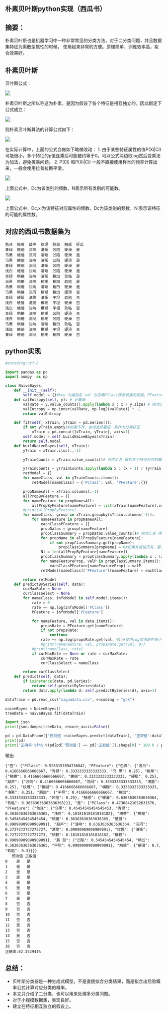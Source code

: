 ## 朴素贝叶斯python实现（西瓜书）

## 摘要：

朴素贝叶斯也是机器学习中一种非常常见的分类方法，对于二分类问题，并且数据集特征为离散型属性的时候， 使用起来非常的方便。原理简单，训练效率高，拟合效果好。

## 朴素贝叶斯

贝叶斯公式：

![](https://pic4.zhimg.com/80/v2-11c6be98ccc2161fb21e62f372801107_1440w.jpg)

朴素贝叶斯之所以称这为朴素，是因为假设了各个特征是相互独立的，因此假定下公式成立：

![](https://pic3.zhimg.com/80/v2-2f6a1a80729038dfe15bed1694e7016e_1440w.png)

则朴素贝叶斯算法的计算公式如下：

![](https://pic2.zhimg.com/80/v2-9677c95550e8d1fe4993bf2f9dd10ecd_1440w.png)

在实际计算中，上面的公式会做如下略微改动： 1. 由于某些特征属性的值P(Xi|Ci)可能很小，多个特征的p值连乘后可能被约等于0。可以公式两边取log然后变乘法为加法，避免类乘问题。 2. P(Ci) 和P(Xi|Ci) 一般不直接使用样本的频率计算出来，一般会使用拉普拉斯平滑。

![](https://pic4.zhimg.com/80/v2-a804b277a3099242463fe4c1d9569867_1440w.jpg)

上面公式中，Dc为该类别的频数，N表示所有类别的可能数。

![](https://pic2.zhimg.com/80/v2-1a55692f3e20658365e7d6b3f084ec29_1440w.jpg)

上面公式中，Dc,xi为该特征对应属性的频数，Dc为该类别的频数，Ni表示该特征的可能的属性数。

## 对应的西瓜书数据集为

```text
色泽  根蒂  敲声  纹理  脐部  触感  好瓜
青绿  蜷缩  浊响  清晰  凹陷  硬滑  是
乌黑  蜷缩  沉闷  清晰  凹陷  硬滑  是
乌黑  蜷缩  浊响  清晰  凹陷  硬滑  是
青绿  蜷缩  沉闷  清晰  凹陷  硬滑  是
浅白  蜷缩  浊响  清晰  凹陷  硬滑  是
青绿  稍蜷  浊响  清晰  稍凹  软粘  是
乌黑  稍蜷  浊响  稍糊  稍凹  软粘  是
乌黑  稍蜷  浊响  清晰  稍凹  硬滑  是
乌黑  稍蜷  沉闷  稍糊  稍凹  硬滑  否
青绿  硬挺  清脆  清晰  平坦  软粘  否
浅白  硬挺  清脆  模糊  平坦  硬滑  否
浅白  蜷缩  浊响  模糊  平坦  软粘  否
青绿  稍蜷  浊响  稍糊  凹陷  硬滑  否
浅白  稍蜷  沉闷  稍糊  凹陷  硬滑  否
乌黑  稍蜷  浊响  清晰  稍凹  软粘  否
浅白  蜷缩  浊响  模糊  平坦  硬滑  否
青绿  蜷缩  沉闷  稍糊  稍凹  硬滑  否
```

## python实现

```python
#encoding:utf-8

import pandas as pd
import numpy  as np

class NaiveBayes:
    def __init__(self):
        self.model = {}#key 为类别名 val 为字典PClass表示该类的该类，PFeature:{}对应对于各个特征的概率
    def calEntropy(self, y): # 计算熵
        valRate = y.value_counts().apply(lambda x : x / y.size) # 频次汇总 得到各个特征对应的概率
        valEntropy = np.inner(valRate, np.log2(valRate)) * -1
        return valEntropy

    def fit(self, xTrain, yTrain = pd.Series()):
        if not yTrain.empty:#如果不传，自动选择最后一列作为分类标签
            xTrain = pd.concat([xTrain, yTrain], axis=1)
        self.model = self.buildNaiveBayes(xTrain) 
        return self.model
    def buildNaiveBayes(self, xTrain):
        yTrain = xTrain.iloc[:,-1]

        yTrainCounts = yTrain.value_counts()# 频次汇总 得到各个特征对应的概率

        yTrainCounts = yTrainCounts.apply(lambda x : (x + 1) / (yTrain.size + yTrainCounts.size)) #使用了拉普拉斯平滑
        retModel = {}
        for nameClass, val in yTrainCounts.items():
            retModel[nameClass] = {'PClass': val, 'PFeature':{}}

        propNamesAll = xTrain.columns[:-1]
        allPropByFeature = {}
        for nameFeature in propNamesAll:
            allPropByFeature[nameFeature] = list(xTrain[nameFeature].value_counts().index)
        #print(allPropByFeature)
        for nameClass, group in xTrain.groupby(xTrain.columns[-1]):
            for nameFeature in propNamesAll:
                eachClassPFeature = {}
                propDatas = group[nameFeature]
                propClassSummary = propDatas.value_counts()# 频次汇总 得到各个特征对应的概率
                for propName in allPropByFeature[nameFeature]:
                    if not propClassSummary.get(propName):
                        propClassSummary[propName] = 0#如果有属性灭有，那么自动补0
                Ni = len(allPropByFeature[nameFeature])
                propClassSummary = propClassSummary.apply(lambda x : (x + 1) / (propDatas.size + Ni))#使用了拉普拉斯平滑
                for nameFeatureProp, valP in propClassSummary.items():
                    eachClassPFeature[nameFeatureProp] = valP
                retModel[nameClass]['PFeature'][nameFeature] = eachClassPFeature

        return retModel
    def predictBySeries(self, data):
        curMaxRate = None
        curClassSelect = None
        for nameClass, infoModel in self.model.items():
            rate = 0
            rate += np.log(infoModel['PClass'])
            PFeature = infoModel['PFeature']

            for nameFeature, val in data.items():
                propsRate = PFeature.get(nameFeature)
                if not propsRate:
                    continue
                rate += np.log(propsRate.get(val, 0))#使用log加法避免很小的小数连续乘，接近零
                #print(nameFeature, val, propsRate.get(val, 0))
            #print(nameClass, rate)
            if curMaxRate == None or rate > curMaxRate:
                curMaxRate = rate
                curClassSelect = nameClass

        return curClassSelect
    def predict(self, data):
        if isinstance(data, pd.Series):
            return self.predictBySeries(data)
        return data.apply(lambda d: self.predictBySeries(d), axis=1)

dataTrain = pd.read_csv("xiguadata.csv", encoding = "gbk")

naiveBayes = NaiveBayes()
treeData = naiveBayes.fit(dataTrain)

import json
print(json.dumps(treeData, ensure_ascii=False))

pd = pd.DataFrame({'预测值':naiveBayes.predict(dataTrain), '正取值':dataTrain.iloc[:,-1]})
print(pd)
print('正确率:%f%%'%(pd[pd['预测值'] == pd['正取值']].shape[0] * 100.0 / pd.shape[0]))
```

输出

```text
{"否": {"PClass": 0.5263157894736842, "PFeature": {"色泽": {"浅白": 0.4166666666666667, "青绿": 0.3333333333333333, "乌 黑": 0.25}, "根蒂": {"稍蜷": 0.4166666666666667, "蜷缩": 0.3333333333333333, "硬挺": 0.25}, "敲声": {"浊响": 0.4166666666666667, "沉闷": 0.3333333333333333, "清脆": 0.25}, "纹理": {"稍糊": 0.4166666666666667, "模糊": 0.3333333333333333, "清晰": 0.25}, "脐部": {"平坦": 0.4166666666666667, "稍凹": 0.3333333333333333, "凹陷": 0.25}, "触感": {"硬滑": 0.6363636363636364, "软粘": 0.36363636363636365}}}, "是": {"PClass": 0.47368421052631576, "PFeature": {"色泽": {"乌黑": 0.45454545454545453, "青绿": 0.36363636363636365, "浅白": 0.18181818181818182}, "根蒂": {"蜷缩": 0.5454545454545454, "稍蜷": 0.36363636363636365, "硬挺": 0.09090909090909091}, "敲声": {"浊响": 0.6363636363636364, "沉闷": 0.2727272727272727, "清脆": 0.09090909090909091}, "纹理": {"清晰": 0.7272727272727273, "稍糊": 0.18181818181818182, "模糊": 0.09090909090909091}, "脐 部": {"凹陷": 0.5454545454545454, "稍凹": 0.36363636363636365, "平坦": 0.09090909090909091}, "触感": {"硬滑": 0.7, "软粘": 0.3}}}}
   预测值 正取值
0    是   是
1    是   是
2    是   是
3    是   是
4    是   是
5    是   是
6    否   是
7    是   是
8    否   否
9    否   否
10   否   否
11   否   否
12   是   否
13   否   否
14   是   否
15   否   否
16   否   否
正确率:82.352941%
```

## 总结：

* 贝叶斯分类器是一种生成式模型，不是直接拟合分类结果，而是拟合出后验概率公式计算对应分类的概率。
* 本文只介绍了二分类，也可以用来处理多分类问题。
* 对于小规模数据集，表现良好。
* 建立在特征相互独立的假设上。
